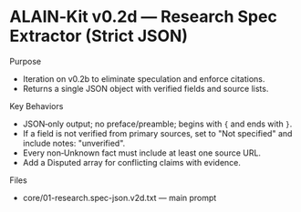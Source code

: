 # ALAIN‑Kit v0.2d — Research Spec Extractor (Strict JSON)

Purpose
- Iteration on v0.2b to eliminate speculation and enforce citations.
- Returns a single JSON object with verified fields and source lists.

Key Behaviors
- JSON‑only output; no preface/preamble; begins with `{` and ends with `}`.
- If a field is not verified from primary sources, set to "Not specified" and include notes: "unverified".
- Every non‑Unknown fact must include at least one source URL.
- Add a Disputed array for conflicting claims with evidence.

Files
- core/01-research.spec-json.v2d.txt — main prompt
